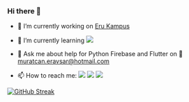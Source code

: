### Hi there 👋


- 🔭 I’m currently working on [Eru Kampus](https://play.google.com/store/apps/details?id=com.eru_yardim)
- 🌱 I’m currently learning ![](https://img.shields.io/badge/Flutter-02569B?style=for-the-badge&logo=flutter&logoColor=white)
- 💬 Ask me about help for Python Firebase and Flutter on 📧 muratcan.eravsar@hotmail.com

- 📫 How to reach me: [![](https://img.shields.io/badge/LinkedIn-0077B5?style=for-the-badge&logo=linkedin&logoColor=white)](https://www.linkedin.com/in/murat-can-erav%C5%9Far-274428191/)  [![](https://img.shields.io/badge/Instagram-E4405F?style=for-the-badge&logo=instagram&logoColor=white)](https://www.instagram.com/muratcan.eravsar)  [![](https://img.shields.io/badge/Twitter-1DA1F2?style=for-the-badge&logo=twitter&logoColor=white)](https://twitter.com/muratcaneravsar)



[![GitHub Streak](https://github-readme-streak-stats.herokuapp.com?user=BlackTerm&theme=dark)](https://git.io/streak-stats)





